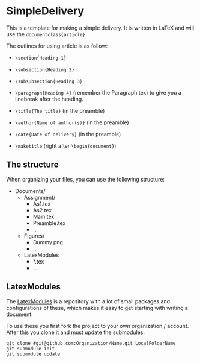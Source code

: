 # SimpleDelivery

This is a template for making a simple delivery.
It is written in LaTeX and will use the ```documentclass{article}```.

The outlines for using article is as follow:
* ```\section{Heading 1}```
* ```\subsection{Heading 2}```
* ```\subsubsection{Heading 3}```
* ```\paragraph{Heading 4}``` (remember the Paragraph.tex) to give you a linebreak after the heading.


* ```\title{The title}``` (in the preamble)
* ```\author{Name of author(s)}``` (in the preamble)
* ```\date{Date of delivery}``` (in the preamble)
* ```\maketitle``` (right after ```\begin{document}```)


## The structure

When organizing your files, you can use the following structure:
+ Documents/
  + Assignment/
    - As1.tex
    - As2.tex
    - Main.tex
    - Preamble.tex
    - ...
  + Figures/
    - Dummy.png
    - ...
  + LatexModules
    - *.tex
    - ...

## LatexModules
The [LatexModules](https://github.com/Limro/LatexModules) is a repository with a lot of small packages and configurations of these, which makes it easy to get starting with writing a document.

To use these you first fork the project to your own organization / account.
After this you clone it and must update the submodules:

```git
git clone #git@github.com:Organization/Name.git LocalFolderName
git submodule init
git submodule update
```

